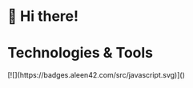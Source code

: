 <h1>👋 Hi there!</h1> 

<h1>Technologies & Tools</h1>
[![](https://badges.aleen42.com/src/javascript.svg)]()
